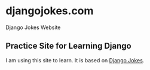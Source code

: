 # djangojokes.com
Django Jokes Website
## Practice Site for Learning Django
I am using this site to learn.  It is based on
[Django Jokes](https://www.djangojokes.com).